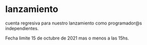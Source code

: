 # lanzamiento
cuenta regresiva para nuestro lanzamiento como programador@s independientes.

Fecha limite 15 de octubre de 2021 mas o menos a las 15hs.
